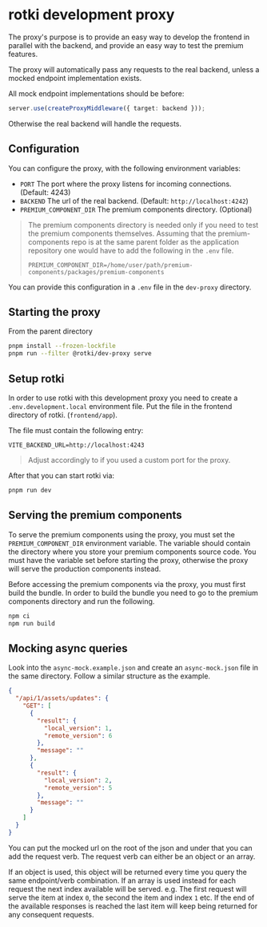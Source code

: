# rotki development proxy

The proxy's purpose is to provide an easy way to develop the frontend in parallel
with the backend, and provide an easy way to test the premium features.

The proxy will automatically pass any requests to the real backend, unless a mocked
endpoint implementation exists.

All mock endpoint implementations should be before:

```TypeScript
server.use(createProxyMiddleware({ target: backend }));
```

Otherwise the real backend will handle the requests.

## Configuration

You can configure the proxy, with the following environment variables:

- `PORT` The port where the proxy listens for incoming connections. (Default: 4243)
- `BACKEND` The url of the real backend. (Default: `http://localhost:4242`)
- `PREMIUM_COMPONENT_DIR` The premium components directory. (Optional)

> The premium components directory is needed only if you need to test the premium components themselves.
> Assuming that the premium-components repo is at the same parent folder as the application repository one would
> have to add the following in the `.env` file.
>
> `PREMIUM_COMPONENT_DIR=/home/user/path/premium-components/packages/premium-components`

You can provide this configuration in a `.env` file in the `dev-proxy` directory.

## Starting the proxy

From the parent directory

```bash
pnpm install --frozen-lockfile
pnpm run --filter @rotki/dev-proxy serve
```

## Setup rotki

In order to use rotki with this development proxy you need to create a `.env.development.local`
environment file. Put the file in the frontend directory of rotki. (`frontend/app`).

The file must contain the following entry:

```env
VITE_BACKEND_URL=http://localhost:4243
```

> Adjust accordingly to if you used a custom port for the proxy.

After that you can start rotki via:

```bash
pnpm run dev
```

## Serving the premium components

To serve the premium components using the proxy, you must set the `PREMIUM_COMPONENT_DIR`
environment variable. The variable should contain the directory where you store your
premium components source code. You must have the variable set before starting the
proxy, otherwise the proxy will serve the production components instead.

Before accessing the premium components via the proxy, you must first build the bundle.
In order to build the bundle you need to go to the premium components directory and
run the following.

```bash
npm ci
npm run build
```

## Mocking async queries

Look into the `async-mock.example.json` and create an `async-mock.json` file in the same
directory. Follow a similar structure as the example.

```json
{
  "/api/1/assets/updates": {
    "GET": [
      {
        "result": {
          "local_version": 1,
          "remote_version": 6
        },
        "message": ""
      },
      {
        "result": {
          "local_version": 2,
          "remote_version": 5
        },
        "message": ""
      }
    ]
  }
}
```

You can put the mocked url on the root of the json and under that you can add the request
verb. The request verb can either be an object or an array.

If an object is used, this object will be returned every time you query the same endpoint/verb combination.
If an array is used instead for each request the next index available will be served. e.g. The first request
will serve the item at index `0`, the second the item and index `1` etc. If the end of the available responses
is reached the last item will keep being returned for any consequent requests.
